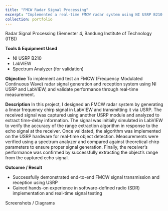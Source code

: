 ```yaml
---
title: "FMCW Radar Signal Processing"
excerpt: "Implemented a real-time FMCW radar system using NI USRP B210 and LabVIEW by generating and transmitting linear chirp signals. The receiver module captured echo signals to extract time-delay and estimate range. The system was first simulated in LabVIEW, then validated through physical measurements and spectrum analysis. This project provided hands-on experience in SDR-based radar systems, signal integrity verification, and time-frequency analysis.<br/><img src='/images/fmcw_radar_1.jpg'>"
collection: portfolio
---
```


Radar Signal Processing
(Semester 4, Bandung Institute of Technology (ITB))

**Tools & Equipment Used**
- NI USRP B210
- LabVIEW
- Spectrum Analyzer (for validation)

**Objective**
To implement and test an FMCW (Frequency Modulated Continuous Wave) radar signal generation and reception system using NI USRP and LabVIEW, and validate performance through real-time measurement.

**Description**
In this project, I designed an FMCW radar system by generating a linear frequency chirp signal in LabVIEW and transmitting it via USRP. The received signal was captured using another USRP module and analyzed to extract time-delay information. The signal was initially simulated in LabVIEW to verify the accuracy of the range extraction algorithm in response to the echo signal at the receiver. Once validated, the algorithm was implemented on the USRP hardware for real-time object detection. Measurements were verified using a spectrum analyzer and compared against theoretical chirp parameters to ensure proper signal generation. Finally, the receiver’s performance was confirmed by successfully extracting the object’s range from the captured echo signal.

**Outcome / Result**
- Successfully demonstrated end-to-end FMCW signal transmission and reception using USRP
- Gained hands-on experience in software-defined radio (SDR) implementation and real-time signal testing

Screenshots / Diagrams

